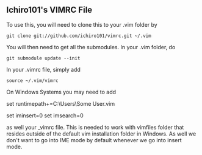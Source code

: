 Ichiro101's VIMRC File
----------------------

To use this, you will need to clone this to your .vim folder by

	git clone git://github.com/ichiro101/vimrc.git ~/.vim

You will then need to get all the submodules. In your .vim folder, do

	git submodule update --init

In your .vimrc file, simply add

	source ~/.vim/vimrc


On Windows Systems you may need to add

  set runtimepath+=C:\Users\Some User\.vim

  set iminsert=0
  set imsearch=0

as well your _vimrc file. This is needed to work with vimfiles folder that resides outside of the
default vim installation folder in Windows. As well we don't want to go into IME mode by default
whenever we go into insert mode.
